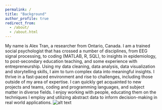 ```yaml
---
permalink: /
title: "Background"
author_profile: true
redirect_from: 
  - /about/
  - /about.html
---
```


My name is Alex Tran, a researcher from Ontario, Canada. I am a trained social psychologist that has crossed a number of disciplines, from EEG signal processing, to coding (MATLAB, R, SQL), to insights in epidemiology, to post-secondary education teaching, and some experience with entrepreneurship. Using my data cleaning, data analysis, data visualization and storytelling skills, I aim to turn complex data into meaningful insights. I thrive in a fast-paced environment and rise to challenges, including those outside of my area of expertise. I can quickly get acquainted to new projects and teams, coding and programming languages, and subject matter in diverse fields. I enjoy working with people, educating them on the techniques I employ and utilizing abstract data to inform decision-making in real world applications.
![alt text](https://github.com/9trana/sitev2/blob/master/_pages/resume_skills.png?raw=true)
